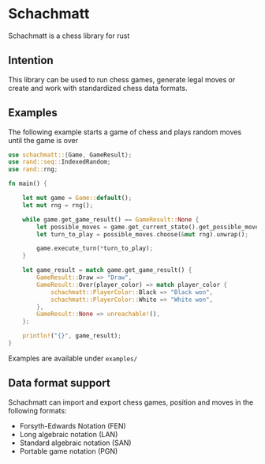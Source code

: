 # Schachmatt

Schachmatt is a chess library for rust

## Intention

This library can be used to run chess games, generate legal moves or create and work with standardized chess data formats.

## Examples

The following example starts a game of chess and plays random moves until the game is over

```rust
use schachmatt::{Game, GameResult};
use rand::seq::IndexedRandom;
use rand::rng;

fn main() {

    let mut game = Game::default();
    let mut rng = rng();

    while game.get_game_result() == GameResult::None {
        let possible_moves = game.get_current_state().get_possible_moves();
        let turn_to_play = possible_moves.choose(&mut rng).unwrap();

        game.execute_turn(*turn_to_play);
    }

    let game_result = match game.get_game_result() {
        GameResult::Draw => "Draw",
        GameResult::Over(player_color) => match player_color {
            schachmatt::PlayerColor::Black => "Black won",
            schachmatt::PlayerColor::White => "White won",
        },
        GameResult::None => unreachable!(),
    };

    println!("{}", game_result);
}
```

Examples are available under `examples/`

## Data format support

Schachmatt can import and export chess games, position and moves in the following formats:

- Forsyth-Edwards Notation (FEN)
- Long algebraic notation (LAN)
- Standard algebraic notation (SAN)
- Portable game notation (PGN)
